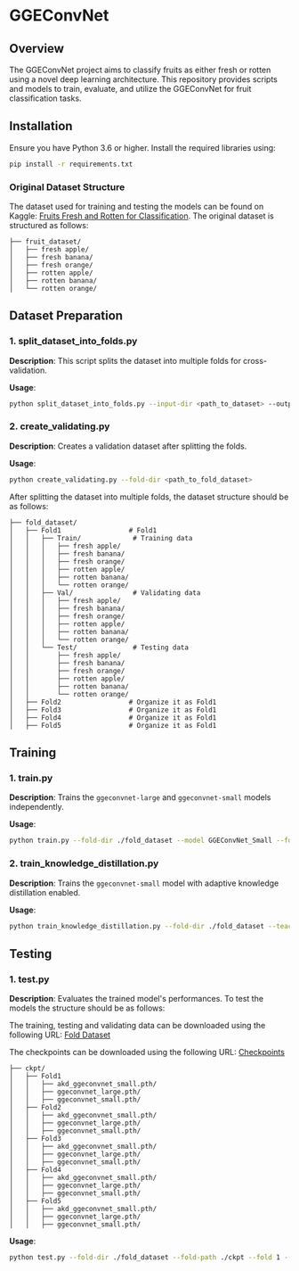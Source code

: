 # GGEConvNet

## Overview

The GGEConvNet project aims to classify fruits as either fresh or rotten using a novel deep learning architecture. This repository provides scripts and models to train, evaluate, and utilize the GGEConvNet for fruit classification tasks.

## Installation

Ensure you have Python 3.6 or higher. Install the required libraries using:

```bash
pip install -r requirements.txt
```

### Original Dataset Structure

The dataset used for training and testing the models can be found on Kaggle: [Fruits Fresh and Rotten for Classification](https://www.kaggle.com/datasets/sriramr/fruits-fresh-and-rotten-for-classification). 
The original dataset is structured as follows:

```plaintext
├── fruit_dataset/
│   ├── fresh apple/        
│   ├── fresh banana/       
│   ├── fresh orange/
│   ├── rotten apple/
│   ├── rotten banana/
│   └── rotten orange/
```

## Dataset Preparation

### 1. split_dataset_into_folds.py

**Description**: This script splits the dataset into multiple folds for cross-validation.

**Usage**: 
```bash
python split_dataset_into_folds.py --input-dir <path_to_dataset> --output-dir <output_directory>
```
### 2. create_validating.py

**Description**: Creates a validation dataset after splitting the folds.

**Usage**: 
```bash
python create_validating.py --fold-dir <path_to_fold_dataset>
```
After splitting the dataset into multiple folds, the dataset structure should be as follows:

```plaintext
├── fold_dataset/
│   ├── Fold1                 # Fold1
│   │   ├── Train/             # Training data
│   │   │   ├── fresh apple/        
│   │   │   ├── fresh banana/       
│   │   │   ├── fresh orange/
│   │   │   ├── rotten apple/
│   │   │   ├── rotten banana/
│   │   │   └── rotten orange/
│   │   ├── Val/               # Validating data
│   │   │   ├── fresh apple/        
│   │   │   ├── fresh banana/       
│   │   │   ├── fresh orange/
│   │   │   ├── rotten apple/
│   │   │   ├── rotten banana/
│   │   │   └── rotten orange/  
│   │   └── Test/              # Testing data
│   │       ├── fresh apple/        
│   │       ├── fresh banana/       
│   │       ├── fresh orange/
│   │       ├── rotten apple/
│   │       ├── rotten banana/
│   │       └── rotten orange/      
│   ├── Fold2                 # Organize it as Fold1
│   ├── Fold3                 # Organize it as Fold1
│   ├── Fold4                 # Organize it as Fold1
│   ├── Fold5                 # Organize it as Fold1
```

## Training

### 1. train.py

**Description**: Trains the `ggeconvnet-large` and `ggeconvnet-small` models independently.

**Usage**: 
```bash
python train.py --fold-dir ./fold_dataset --model GGEConvNet_Small --fold 1 --num-epochs 100 --batch-size 16 --learning-rate 0.001 --output-dir ./ckpt --num-folds 5
```

### 2. train_knowledge_distillation.py

**Description**: Trains the `ggeconvnet-small` model with adaptive knowledge distillation enabled.

**Usage**: 
```bash
python train_knowledge_distillation.py --fold-dir ./fold_dataset --teacher-model-path ./ckpt/Fold1/GGEConvNet_Large/Epoch99_GGEConvNet_Large_0.9000.pth --fold 1 --num-epochs 100 --batch-size 16 --learning-rate 0.001 --output-dir ./ckpt --num-folds 5
```

## Testing

### 1. test.py

**Description**: Evaluates the trained model's performances. To test the models the structure should be as follows: 

The training, testing and validating data can be downloaded using the following URL: [Fold Dataset](https://drive.google.com/file/d/1KPtA88ITmXXn26jYl8xnIt-QN8ySzJt4/view?usp=sharing)

The checkpoints can be downloaded using the following URL: [Checkpoints](https://drive.google.com/file/d/1SppjdjHgpbh7dBBSZY_Ur5gHQaHbOGyf/view?usp=sharing)

```plaintext
├── ckpt/
│   ├── Fold1                 
│   │   ├── akd_ggeconvnet_small.pth/        
│   │   ├── ggeconvnet_large.pth/       
│   │   ├── ggeconvnet_small.pth/
│   ├── Fold2
│   │   ├── akd_ggeconvnet_small.pth/        
│   │   ├── ggeconvnet_large.pth/       
│   │   ├── ggeconvnet_small.pth/                 
│   ├── Fold3
│   │   ├── akd_ggeconvnet_small.pth/        
│   │   ├── ggeconvnet_large.pth/       
│   │   ├── ggeconvnet_small.pth/                 
│   ├── Fold4
│   │   ├── akd_ggeconvnet_small.pth/        
│   │   ├── ggeconvnet_large.pth/       
│   │   ├── ggeconvnet_small.pth/                 
│   ├── Fold5
│   │   ├── akd_ggeconvnet_small.pth/        
│   │   ├── ggeconvnet_large.pth/       
│   │   ├── ggeconvnet_small.pth/                 
```

**Usage**: 
```bash
python test.py --fold-dir ./fold_dataset --fold-path ./ckpt --fold 1 --batch-size 16 --metrics --roc --cm
```


